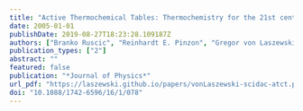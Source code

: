 ```yaml
---
title: "Active Thermochemical Tables: Thermochemistry for the 21st century"
date: 2005-01-01
publishDate: 2019-08-27T18:23:28.109187Z
authors: ["Branko Ruscic", "Reinhardt E. Pinzon", "Gregor von Laszewski", "Deepti Kodeboyina", "Alexander Burcat", "David Leahy", "David Montoya", "and Albert F. Wagner"]
publication_types: ["2"]
abstract: ""
featured: false
publication: "*Journal of Physics*"
url_pdf: "https://laszewski.github.io/papers/vonLaszewski-scidac-atct.pdf"
doi: "10.1088/1742-6596/16/1/078"
---
```


